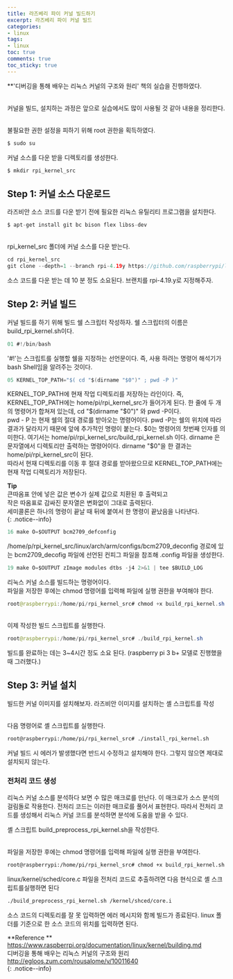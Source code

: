 ```yaml
---
title: 라즈베리 파이 커널 빌드하기
excerpt: 라즈베리 파이 커널 빌드
categories:
- linux
tags:
- linux
toc: true
comments: true
toc_sticky: true
---
```


**'디버깅을 통해 배우는 리눅스 커널의 구조와 원리' 책의 실습을 진행하였다.<br><br>

커널을 빌드, 설치하는 과정은 앞으로 실습에서도 많이 사용될 것 같아 내용을 정리한다.<br><br>

불필요한 권한 설정을 피하기 위해 root 권한을 획득하였다.
```java
$ sudo su
```
커널 소스를 다운 받을 디렉토리를 생성한다.
```java
$ mkdir rpi_kernel_src
```

## Step 1:  커널 소스 다운로드

라즈비안 소스 코드를 다운 받기 전에 필요한 리눅스 유틸리티 프로그램을 설치한다.
```java
$ apt-get install git bc bison flex libss-dev
```
<br>rpi_kernel_src 폴더에 커널 소스를 다운 받는다.
```java
cd rpi_kernel_src
git clone --depth=1 --branch rpi-4.19y https://github.com/raspberrypi/linux
```
소스 코드를 다운 받는 데 10 분 정도 소요된다. 브랜치를 rpi-4.19.y로 지정해주자.

## Step 2:  커널 빌드
커널 빌드를 하기 위해 빌드 쉘 스크립터 작성하자. 쉘 스크립터의 이름은 build_rpi_kernel.sh이다.
<script src="https://gist.github.com/banabina/6e0fba11ed7460b116655476e4f53fcd.js"></script>


```java
01 #!/bin/bash
```
'#!'는 스크립트를 실행할 쉘을 지정하는 선언문이다. 즉,  사용 하려는 명령어 해석기가 bash Shell임을 알려주는 것이다.  <br>
 
```java
05 KERNEL_TOP_PATH="$( cd "$(dirname "$0")" ; pwd -P )"
```
KERNEL_TOP_PATH에 현재 작업 디렉토리를 저장하는 라인이다. 즉, KERNEL_TOP_PATH에는 home/pi/rpi_kernel_src가 들어가게 된다. 한 줄에 두 개의 명령어가 합쳐져 있는데, cd "$(dirname "$0")" 와 pwd -P이다. <br>
pwd \- P 는 현재 쉘의 절대 경로를 받아오는 명령어이다.  pwd \-P는  쉘의 위치에 따라 결과가 달라지기 때문에 앞에 추가적인 명령이 붙는다.
\$0는 명령어의 첫번째 인자를 의미한다. 여기서는 home/pi/rpi_kernel_src/build_rpi_kernel.sh 이다. dirname 은 문자열에서 디렉토리만 출력하는 명령어이다. dirname "\$0"을 한 결과는 home/pi/rpi_kernel_src이 된다. <br>
따라서 현재 디렉토리를 이동 후 절대 경로를 받아왔으므로 KERNEL_TOP_PATH에는 현재 작업 디렉토리가 저장된다.

 **Tip**<br>
 큰따옴표 안에 넣은 값은 변수가 실제 값으로 치환된 후 출력되고<br> 작은 따옴표로 감싸진 문자열은 변화없이 그대로 출력된다.<br> 세미콜론은 하나의 명령이 끝날 때 뒤에 붙여서 한 명령이 끝났음을 나타낸다.<br>
 {: .notice--info}
 
```java
16 make O=$OUTPUT bcm2709_defconfig
```
/home/p/rpi_kernel_src/linux/arch/arm/configs/bcm2709_deconfig 경로에 있는 bcm2709_decofig 파일에 선언된 컨피그 파일을 참조해 .config 파일을 생성한다.<br>
```java
19 make O=$OUTPUT zImage modules dtbs -j4 2>&1 | tee $BUILD_LOG
```
리눅스 커널 소스를 빌드하는 명령어이다.<br>
파일을 저장한 후에는 chmod 명령어를 입력해 파일에 실행 권한을 부여해야 한다.
```java
root@raspberrypi:/home/pi/rpi_kernel_src# chmod +x build_rpi_kernel.sh
```

<br>이제 작성한 빌드 스크립트를 실행한다.
```java
root@raspberrypi:/home/pi/rpi_kernel_src# ./build_rpi_kernel.sh
```
빌드를 완료하는 데는 3~4시간 정도 소요 된다. (raspberry pi 3 b+ 모델로 진행했을 때 그러했다.)

## Step 3:  커널 설치
빌드한 커널 이미지를 설치해보자.
라즈비안 이미지를 설치하는 셸 스크립트를 작성
<script src="https://gist.github.com/banabina/602f819b8b0d5fda1cea6c3aff377027.js"></script>
<br>다음 명령어로 셸 스크립트를 실행한다.
```bash
root@raspberrypi:/home/pi/rpi_kernel_src# ./install_rpi_kernel.sh
```
커널 빌드 시 에러가 발생했다면 반드시 수정하고 설치해야 한다. 그렇지 않으면 제대로 설치되지 않는다.

### 전처리 코드 생성
리눅스 커널 소스를 분석하다 보면 수 많은 매크로를 만난다. 이 매크로가 소스 분석의 걸림돌로 작용한다. 전처리 코드는 이러한 매크로를 풀어서 표현한다. 따라서 전처리 코드를 생성해서 리눅스 커널 코드를 분석하면 분석에 도움을 받을 수 있다.

셸 스크립트 build_preprocess_rpi_kernel.sh을 작성한다.
<script src="https://gist.github.com/banabina/3a4000fd37e26aea54be9747ac3b1aae.js"></script>
<br>파일을 저장한 후에는 chmod 명령어를 입력해 파일에 실행 권한을 부여한다.
```bash
root@raspberrypi:/home/pi/rpi_kernel_src# chmod +x build_rpi_kernel.sh
```

linux/kernel/sched/core.c 파일을 전처리 코드로 추출하려면 다음 현식으로 셸 스크립트를실행하면 된다
```bash
./build_preprocess_rpi_kernel.sh /kernel/shced/core.i
```
소스 코드의 디렉토리를 잘 못 입력하면 에러 메시지와 함께 빌드가 종료된다. linux 폴더를 기준으로 한 소스 코드의 위치를 입력하면 된다.

**Reference **<br>
https://www.raspberrpi.org/documentation/linux/kernel/building.md<br>
디버깅을 통해 배우는 리눅스 커널의 구조와 원리<br>
http://egloos.zum.com/rousalome/v/10011640<br>
 {: .notice--info}
